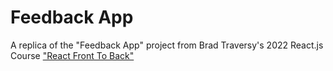 # Feedback App

A replica of the "Feedback App" project from Brad Traversy's 2022 React.js Course ["React Front To Back"](https://www.udemy.com/course/react-front-to-back-2022)